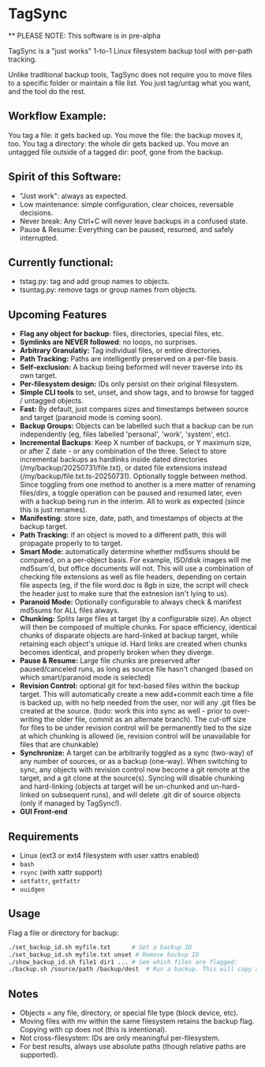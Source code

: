 # TagSync

** PLEASE NOTE: This software is in pre-alpha

TagSync is a "just works" 1-to-1 Linux filesystem backup tool with per-path tracking.

Unlike traditional backup tools, TagSync does not require you to move files to a specific folder or maintain a file list. You just tag/untag what you want, and the tool do the rest.

## Workflow Example:
You tag a file: it gets backed up.
You move the file: the backup moves it, too.
You tag a directory: the whole dir gets backed up.
You move an untagged file outside of a tagged dir: poof, gone from the backup.

## Spirit of this Software:
- "Just work": always as expected.
- Low maintenance: simple configuration, clear choices, reversable decisions.
- Never break: Any Ctrl+C will never leave backups in a confused state.
- Pause & Resume: Everything can be paused, resumed, and safely interrupted.

## Currently functional:
- tstag.py: tag and add group names to objects.
- tsuntag.py: remove tags or group names from objects.

## Upcoming Features
- **Flag any object for backup**: files, directories, special files, etc.
- **Symlinks are NEVER followed**: no loops, no surprises.
- **Arbitrary Granulatiy:** Tag individual files, or entire directories.
- **Path Tracking:** Paths are intelligently preserved on a per-file basis.
- **Self-exclusion:** A backup being beformed will never traverse into its own target.
- **Per-filesystem design:** IDs only persist on their original filesystem.
- **Simple CLI tools** to set, unset, and show tags, and to browse for tagged / untagged objects.
- **Fast:** By default, just compares sizes and timestamps between source and target (paranoid mode is coming soon).
- **Backup Groups:** Objects can be labelled such that a backup can be run independently (eg, files labelled 'personal', 'work', 'system', etc).
- **Incremental Backups**: Keep X number of backups, or Y maximum size, or after Z date - or any combination of the three. Select to store incremental backups as hardlinks inside dated directories (/my/backup/20250731/file.txt), or dated file extensions instead (/my/backup/file.txt.ts-20250731). Optionally toggle between method. Since toggling from one method to another is a mere matter of renaming files/dirs, a toggle operation can be paused and resumed later, even with a backup being run in the interim. All to work as expected (since this is just renames).
- **Manifesting**: store size, date, path, and timestamps of objects at the backup target.
- **Path Tracking:** if an object is moved to a different path, this will propagate properly to to target.
- **Smart Mode:** automatically determine whether md5sums should be compared, on a per-object basis. For example, ISO/disk images will me md5sum'd, but office documents will not. This will use a combination of checking file extensions as well as file headers, depending on certain file aspects (eg, if the file word.doc is 8gb in size, the script will check the header just to make sure that the extnesion isn't lying to us).
- **Paranoid Mode:** Optionally configurable to always check & manifest md5sums for ALL files always.
- **Chunking:** Splits large files at target (by a configurable size). An object will then be composed of multiple chunks. For space efficiency, identical chunks of disparate objects are hard-linked at backup target, while retaining each object's unique id. Hard links are created when chunks becomes identical, and properly broken when they diverge.
- **Pause & Resume:** Large file chunks are preserved after paused/canceled runs, as long as source file hasn't changed (based on which smart/paranoid mode is selected)
- **Revision Control:** optional git for text-based files within the backup target. This will automatically create a new add+commit each time a file is backed up, with no help needed from the user, nor will any .git files be created at the source. (todo: work this into sync as well - prior to over-writing the older file, commit as an alternate branch). The cut-off size for files to be under revision control will be permanently tied to the size at which chunking is allowed (ie, revision control will be unavailable for files that are chunkable)
- **Synchronize:** A target can be arbitrarily toggled as a sync (two-way) of any number of sources, or as a backup (one-way). When switching to sync, any objects with revision control now become a git remote at the target, and a git clone at the source(s). Syncing will disable chunking and hard-linking (objects at target will be un-chunked and un-hard-linked on subsequent runs), and will delete .git dir of source objects (only if managed by TagSync!).
- **GUI Front-end**

## Requirements

- Linux (ext3 or ext4 filesystem with user xattrs enabled)
- `bash`
- `rsync` (with xattr support)
- `setfattr`, `getfattr`
- `uuidgen`

## Usage

Flag a file or directory for backup:
```bash
./set_backup_id.sh myfile.txt      # Set a backup ID
./set_backup_id.sh myfile.txt unset # Remove backup ID
./show_backup_id.sh file1 dir1 ... # See which files are flagged:
./backup.sh /source/path /backup/dest  # Run a backup. This will copy all flagged objects (and, if a directory is flagged, all its contents) into /backup/dest, preserving full source paths.
```

## Notes
- Objects = any file, directory, or special file type (block device, etc).
- Moving files with mv within the same filesystem retains the backup flag. Copying with cp does not (this is intentional).
- Not cross-filesystem: IDs are only meaningful per-filesystem.
- For best results, always use absolute paths (though relative paths are supported).



